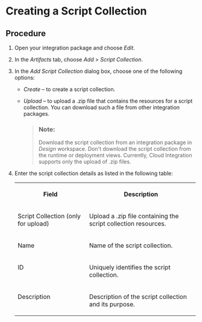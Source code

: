 <!-- loio824bff063c7e4a43a06cede1e9b9737e -->

# Creating a Script Collection



## Procedure

1.  Open your integration package and choose *Edit*.

2.  In the *Artifacts* tab, choose *Add* \> *Script Collection*.

3.  In the *Add Script Collection* dialog box, choose one of the following options:

    -   *Create* – to create a script collection.

    -   *Upload* – to upload a .zip file that contains the resources for a script collection. You can download such a file from other integration packages.

        > ### Note:  
        > Download the script collection from an integration package in *Design* workspace. Don't download the script collection from the runtime or deployment views. Currently, Cloud Integration supports only the upload of .zip files.


4.  Enter the script collection details as listed in the following table:


    <table>
    <tr>
    <th valign="top">

    Field


    
    </th>
    <th valign="top">

    Description


    
    </th>
    </tr>
    <tr>
    <td valign="top">
    
    Script Collection \(only for upload\)


    
    </td>
    <td valign="top">
    
    Upload a .zip file containing the script collection resources.


    
    </td>
    </tr>
    <tr>
    <td valign="top">
    
    Name


    
    </td>
    <td valign="top">
    
    Name of the script collection.


    
    </td>
    </tr>
    <tr>
    <td valign="top">
    
    ID


    
    </td>
    <td valign="top">
    
    Uniquely identifies the script collection.


    
    </td>
    </tr>
    <tr>
    <td valign="top">
    
    Description


    
    </td>
    <td valign="top">
    
    Description of the script collection and its purpose.


    
    </td>
    </tr>
    </table>
    

